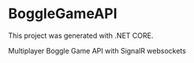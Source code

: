 # BoggleGameAPI

This project was generated with .NET CORE.

Multiplayer Boggle Game API with SignalR websockets
